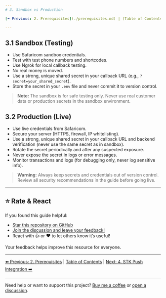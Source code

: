 ```yaml
---
# 3. Sandbox vs Production

[⬅️ Previous: 2. Prerequisites](./prerequisites.md) | [Table of Contents](../README.md#table-of-contents) | [Next: 4. STK Push Integration ➡️](./stk-push-integration.md)

---
```


## 3.1 Sandbox (Testing)

- Use Safaricom sandbox credentials.
- Test with test phone numbers and shortcodes.
- Use Ngrok for local callback testing.
- No real money is moved.
- Use a strong, unique shared secret in your callback URL (e.g., `?secret=your_shared_secret`).
- Store the secret in your `.env` file and never commit it to version control.

> **Note:** The sandbox is for safe testing only. Never use real customer data or production secrets in the sandbox environment.

## 3.2 Production (Live)

- Use live credentials from Safaricom.
- Secure your server (HTTPS, firewall, IP whitelisting).
- Use a strong, unique shared secret in your callback URL and backend verification (never use the same secret as in sandbox).
- Rotate the secret periodically and after any suspected exposure.
- Never expose the secret in logs or error messages.
- Monitor transactions and logs (for debugging only, never log sensitive info).

> **Warning:** Always keep secrets and credentials out of version control. Review all security recommendations in the guide before going live.

---

## ⭐ Rate & React

If you found this guide helpful:

- [Star this repository on GitHub](https://github.com/johnekiru/mpesa-laravel-guide)
- [Join the discussion and leave your feedback!](https://github.com/johnekiru/mpesa-laravel-guide/discussions)
- React with 👍 or ❤️ to let others know it’s useful!

Your feedback helps improve this resource for everyone.

---

[⬅️ Previous: 2. Prerequisites](./prerequisites.md) | [Table of Contents](../README.md#table-of-contents) | [Next: 4. STK Push Integration ➡️](./stk-push-integration.md)

---

Need help or want to support this project? [Buy me a coffee](https://coff.ee/johnekiru7v) or [open a discussion](https://github.com/johnekiru/mpesa-laravel-guide/discussions).
